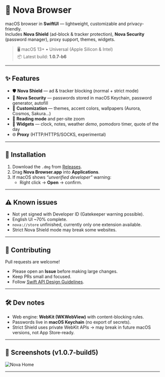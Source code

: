 # 🌌 Nova Browser

macOS browser in **SwiftUI** — lightweight, customizable and privacy-friendly.  
Includes **Nova Shield** (ad-block & tracker protection), **Nova Security** (password manager), proxy support, themes, widgets.  

> 🖥 macOS 13+ • Universal (Apple Silicon & Intel)  
> 📦 Latest build: **1.0.7-b6**  

---

## ✨ Features
- 🛡 **Nova Shield** — ad & tracker blocking (normal + strict mode)  
- 🔑 **Nova Security** — passwords stored in macOS Keychain, password generator, autofill  
- 🎨 **Customization** — themes, accent colors, wallpapers (Aurora, Cosmos, Sakura…)  
- 📖 **Reading mode** and per-site zoom  
- 🧩 **Widgets** — clock, notes, weather _demo_, pomodoro timer, quote of the day  
- 🌐 **Proxy** (HTTP/HTTPS/SOCKS, experimental)  

---

## 🚀 Installation
1. Download the `.dmg` from [Releases](../../releases/latest).  
2. Drag **Nova Browser.app** into **Applications**.  
3. If macOS shows *“unverified developer”* warning:  
   - Right click → **Open** → confirm.  

---

## ⚠️ Known issues
- Not yet signed with Developer ID (Gatekeeper warning possible).  
- English UI ~70% complete.  
- `nova://store` unfinished, currently only one extension available.  
- Strict Nova Shield mode may break some websites.  

---

## 🤝 Contributing
Pull requests are welcome!  
- Please open an **Issue** before making large changes.  
- Keep PRs small and focused.  
- Follow [Swift API Design Guidelines](https://swift.org/documentation/api-design-guidelines/).  

---

## 🛠 Dev notes
- Web engine: **WebKit (WKWebView)** with content-blocking rules.  
- Passwords live in **macOS Keychain** (no export of secrets).  
- Strict Shield uses private WebKit APIs → may break in future macOS versions, not App Store-ready.  

---

## 📸 Screenshots (v1.0.7-build5)
![Nova Home](https://github.com/user-attachments/assets/7bcbaa6f-fcc5-4418-9b60-8d718ad065b4)

---
